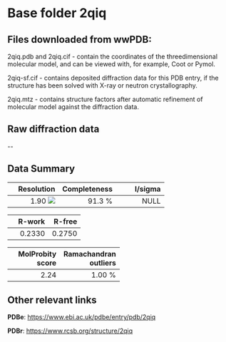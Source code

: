 # Base folder 2qiq

## Files downloaded from wwPDB:

2qiq.pdb and 2qiq.cif - contain the coordinates of the threedimensional molecular model, and can be viewed with, for example, Coot or Pymol.

2qiq-sf.cif - contains deposited diffraction data for this PDB entry, if the structure has been solved with X-ray or neutron crystallography.

2qiq.mtz - contains structure factors after automatic refinement of molecular model against the diffraction data.

## Raw diffraction data

--<br> 

## Data Summary
|   | Resolution | Completeness| I/sigma |
|---|-------------:|----------------:|--------------:|
|   |1.90 ![](https://github.com/thorn-lab/coronavirus_structural_task_force/blob/master/outreach/ang.svg)|91.3  %|<img width=50/>NULL |

|   | **R-work**| **R-free**   
|---|-------------:|----------------:|           
||0.2330|0.2750|

|   |**MolProbity<br>score**| **Ramachandran<br>outliers** 
|---|-------------:|----------------:|
||2.24|1.00 %|

## Other relevant links 
**PDBe**:  https://www.ebi.ac.uk/pdbe/entry/pdb/2qiq
 
**PDBr**: https://www.rcsb.org/structure/2qiq 

